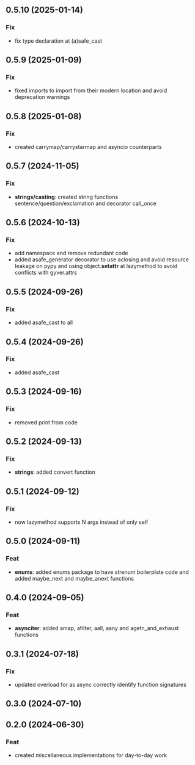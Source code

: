 ## 0.5.10 (2025-01-14)

### Fix

- fix type declaration at (a)safe_cast

## 0.5.9 (2025-01-09)

### Fix

- fixed imports to import from their modern location and avoid deprecation warnings

## 0.5.8 (2025-01-08)

### Fix

- created carrymap/carrystarmap and asyncio counterparts

## 0.5.7 (2024-11-05)

### Fix

- **strings/casting**: created string functions sentence/question/exclamation and decorator call_once

## 0.5.6 (2024-10-13)

### Fix

- add namespace and remove redundant code
- added asafe_generator decorator to use aclosing and avoid resource leakage on pypy and using object.__setattr__ at lazymethod to avoid conflicts with gyver.attrs

## 0.5.5 (2024-09-26)

### Fix

- added asafe_cast to all

## 0.5.4 (2024-09-26)

### Fix

- added asafe_cast

## 0.5.3 (2024-09-16)

### Fix

- removed print from code

## 0.5.2 (2024-09-13)

### Fix

- **strings**: added convert function

## 0.5.1 (2024-09-12)

### Fix

- now lazymethod supports N args instead of only self

## 0.5.0 (2024-09-11)

### Feat

- **enums**: added enums package to have strenum boilerplate code and added maybe_next and maybe_anext functions

## 0.4.0 (2024-09-05)

### Feat

- **asynciter**: added amap, afilter, aall, aany and agetn_and_exhaust functions

## 0.3.1 (2024-07-18)

### Fix

- updated overload for as async correctly identify function signatures

## 0.3.0 (2024-07-10)

## 0.2.0 (2024-06-30)

### Feat

- created miscellaneous implementations for day-to-day work
